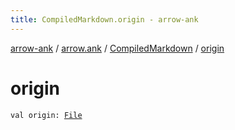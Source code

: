 ```yaml
---
title: CompiledMarkdown.origin - arrow-ank
---
```


[arrow-ank](../../index.html) / [arrow.ank](../index.html) / [CompiledMarkdown](index.html) / [origin](./origin.html)

# origin

`val origin: `[`File`](http://docs.oracle.com/javase/6/docs/api/java/io/File.html)